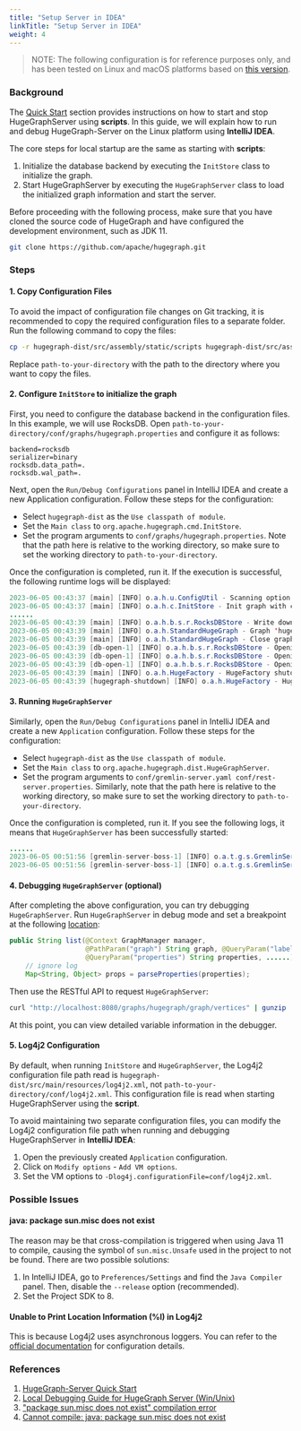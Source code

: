 ```yaml
---
title: "Setup Server in IDEA"
linkTitle: "Setup Server in IDEA"
weight: 4
---
```


> NOTE: The following configuration is for reference purposes only, and has been tested on Linux and macOS platforms based on [this version](https://github.com/apache/incubator-hugegraph/commit/a946ad1de4e8f922251a5241ffc957c33379677f).

### Background

The [Quick Start](/docs/quickstart/hugegraph-server/) section provides instructions on how to start and stop HugeGraphServer using **scripts**. In this guide, we will explain how to run and debug HugeGraph-Server on the Linux platform using **IntelliJ IDEA**.

The core steps for local startup are the same as starting with **scripts**:

1. Initialize the database backend by executing the `InitStore` class to initialize the graph.
2. Start HugeGraphServer by executing the `HugeGraphServer` class to load the initialized graph information and start the server.

Before proceeding with the following process, make sure that you have cloned the source code of HugeGraph and have configured the development environment, such as JDK 11.

```bash
git clone https://github.com/apache/hugegraph.git
```

### Steps

#### 1. Copy Configuration Files

To avoid the impact of configuration file changes on Git tracking, it is recommended to copy the required configuration files to a separate folder. Run the following command to copy the files:

```bash
cp -r hugegraph-dist/src/assembly/static/scripts hugegraph-dist/src/assembly/static/conf path-to-your-directory
```

Replace `path-to-your-directory` with the path to the directory where you want to copy the files.

#### 2. Configure `InitStore` to initialize the graph

First, you need to configure the database backend in the configuration files. In this example, we will use RocksDB. Open `path-to-your-directory/conf/graphs/hugegraph.properties` and configure it as follows:

```properties
backend=rocksdb
serializer=binary
rocksdb.data_path=.
rocksdb.wal_path=.
```

Next, open the `Run/Debug Configurations` panel in IntelliJ IDEA and create a new Application configuration. Follow these steps for the configuration:

- Select `hugegraph-dist` as the `Use classpath of module`.
- Set the `Main class` to `org.apache.hugegraph.cmd.InitStore`.
- Set the program arguments to `conf/graphs/hugegraph.properties`. Note that the path here is relative to the working directory, so make sure to set the working directory to `path-to-your-directory`.

Once the configuration is completed, run it. If the execution is successful, the following runtime logs will be displayed:

```java
2023-06-05 00:43:37 [main] [INFO] o.a.h.u.ConfigUtil - Scanning option 'graphs' directory './conf/graphs'
2023-06-05 00:43:37 [main] [INFO] o.a.h.c.InitStore - Init graph with config file: ./conf/graphs/hugegraph.properties
......
2023-06-05 00:43:39 [main] [INFO] o.a.h.b.s.r.RocksDBStore - Write down the backend version: 1.11
2023-06-05 00:43:39 [main] [INFO] o.a.h.StandardHugeGraph - Graph 'hugegraph' has been initialized
2023-06-05 00:43:39 [main] [INFO] o.a.h.StandardHugeGraph - Close graph standardhugegraph[hugegraph]
2023-06-05 00:43:39 [db-open-1] [INFO] o.a.h.b.s.r.RocksDBStore - Opening RocksDB with data path: ./m
2023-06-05 00:43:39 [db-open-1] [INFO] o.a.h.b.s.r.RocksDBStore - Opening RocksDB with data path: ./s
2023-06-05 00:43:39 [db-open-1] [INFO] o.a.h.b.s.r.RocksDBStore - Opening RocksDB with data path: ./g
2023-06-05 00:43:39 [main] [INFO] o.a.h.HugeFactory - HugeFactory shutdown
2023-06-05 00:43:39 [hugegraph-shutdown] [INFO] o.a.h.HugeFactory - HugeGraph is shutting down
```

#### 3. Running `HugeGraphServer`

Similarly, open the `Run/Debug Configurations` panel in IntelliJ IDEA and create a new `Application` configuration. Follow these steps for the configuration:

- Select `hugegraph-dist` as the `Use classpath of module`.
- Set the `Main class` to `org.apache.hugegraph.dist.HugeGraphServer`.
- Set the program arguments to `conf/gremlin-server.yaml conf/rest-server.properties`. Similarly, note that the path here is relative to the working directory, so make sure to set the working directory to `path-to-your-directory`.

Once the configuration is completed, run it. If you see the following logs, it means that `HugeGraphServer` has been successfully started:

```java
......
2023-06-05 00:51:56 [gremlin-server-boss-1] [INFO] o.a.t.g.s.GremlinServer - Gremlin Server configured with worker thread pool of 1, gremlin pool of 8 and boss thread pool of 1.
2023-06-05 00:51:56 [gremlin-server-boss-1] [INFO] o.a.t.g.s.GremlinServer - Channel started at port 8182.
```

#### 4. Debugging `HugeGraphServer` (optional)

After completing the above configuration, you can try debugging `HugeGraphServer`. Run `HugeGraphServer` in debug mode and set a breakpoint at the following [location](https://github.com/apache/hugegraph/blob/a946ad1de4e8f922251a5241ffc957c33379677f/hugegraph-api/src/main/java/org/apache/hugegraph/api/graph/VertexAPI.java#L238):

```java
public String list(@Context GraphManager manager,
                   @PathParam("graph") String graph, @QueryParam("label") String label,
                   @QueryParam("properties") String properties, ......) {
    // ignore log
    Map<String, Object> props = parseProperties(properties);
```

Then use the RESTful API to request `HugeGraphServer`:

```bash
curl "http://localhost:8080/graphs/hugegraph/graph/vertices" | gunzip
```

At this point, you can view detailed variable information in the debugger.

#### 5. Log4j2 Configuration

By default, when running `InitStore` and `HugeGraphServer`, the Log4j2 configuration file path read is `hugegraph-dist/src/main/resources/log4j2.xml`, not `path-to-your-directory/conf/log4j2.xml`. This configuration file is read when starting HugeGraphServer using the **script**.

To avoid maintaining two separate configuration files, you can modify the Log4j2 configuration file path when running and debugging HugeGraphServer in **IntelliJ IDEA**:

1. Open the previously created `Application` configuration.
2. Click on `Modify options` - `Add VM options`.
3. Set the VM options to `-Dlog4j.configurationFile=conf/log4j2.xml`.

### Possible Issues

#### java: package sun.misc does not exist

The reason may be that cross-compilation is triggered when using Java 11 to compile, causing the symbol of `sun.misc.Unsafe` used in the project to not be found. There are two possible solutions:

1. In IntelliJ IDEA, go to `Preferences/Settings` and find the `Java Compiler` panel. Then, disable the `--release` option (recommended).
2. Set the Project SDK to 8.

#### Unable to Print Location Information (%l) in Log4j2

This is because Log4j2 uses asynchronous loggers. You can refer to the [official documentation](https://logging.apache.org/log4j/2.x/manual/layouts.html#LocationInformation) for configuration details.

### References

1. [HugeGraph-Server Quick Start](/docs/quickstart/hugegraph-server/)
2. [Local Debugging Guide for HugeGraph Server (Win/Unix)](https://gist.github.com/imbajin/1661450f000cd62a67e46d4f1abfe82c)
3. ["package sun.misc does not exist" compilation error](https://youtrack.jetbrains.com/issue/IDEA-180033)
4. [Cannot compile: java: package sun.misc does not exist](https://youtrack.jetbrains.com/issue/IDEA-201168)